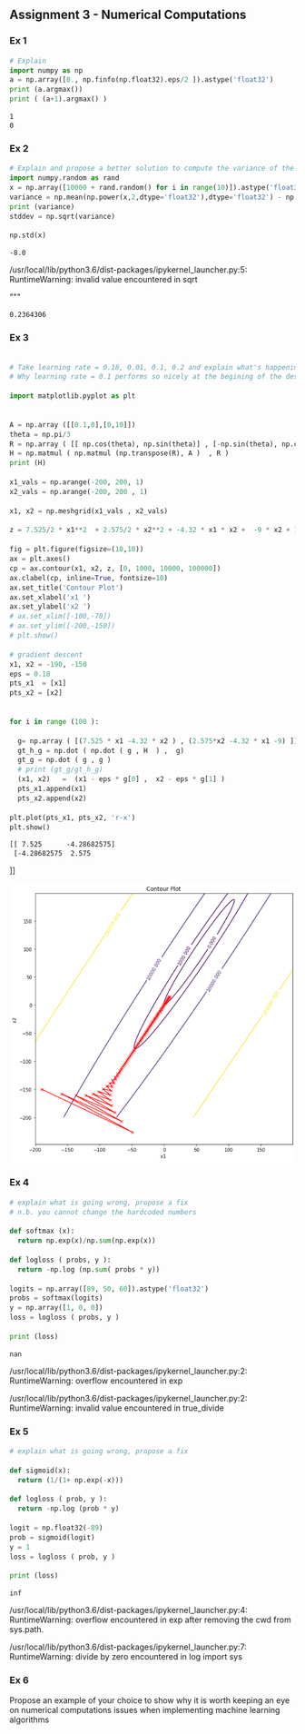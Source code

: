 ## Assignment 3 - Numerical Computations
### Ex 1


```python
# Explain
import numpy as np
a = np.array([0., np.finfo(np.float32).eps/2 ]).astype('float32')
print (a.argmax())
print ( (a+1).argmax() )
```

    1
    0


### Ex 2


```python
# Explain and propose a better solution to compute the variance of the numpy array x
import numpy.random as rand
x = np.array([10000 + rand.random() for i in range(10)]).astype('float32')
variance = np.mean(np.power(x,2,dtype='float32'),dtype='float32') - np.power(np.mean(x, dtype='float32'),2,dtype='float32')
print (variance)
stddev = np.sqrt(variance)

np.std(x)

```

    -8.0


   
/usr/local/lib/python3.6/dist-packages/ipykernel_launcher.py:5: RuntimeWarning: invalid value encountered in sqrt
     
"""





    0.2364306



### Ex 3


```python

# Take learning rate = 0.18, 0.01, 0.1, 0.2 and explain what's happening when we perform gradient descent
# Why learning rate = 0.1 performs so nicely at the begining of the descent. Justify.

import matplotlib.pyplot as plt


A = np.array ([[0.1,0],[0,10]])
theta = np.pi/3
R = np.array ( [[ np.cos(theta), np.sin(theta)] , [-np.sin(theta), np.cos(theta)]] )
H = np.matmul ( np.matmul (np.transpose(R), A )  , R )  
print (H)

x1_vals = np.arange(-200, 200, 1)
x2_vals = np.arange(-200, 200 , 1)

x1, x2 = np.meshgrid(x1_vals , x2_vals)

z = 7.525/2 * x1**2  + 2.575/2 * x2**2 + -4.32 * x1 * x2 +  -9 * x2 + 15

fig = plt.figure(figsize=(10,10))
ax = plt.axes()
cp = ax.contour(x1, x2, z, [0, 1000, 10000, 100000])
ax.clabel(cp, inline=True, fontsize=10)
ax.set_title('Contour Plot')
ax.set_xlabel('x1 ')
ax.set_ylabel('x2 ')
# ax.set_xlim([-100,-70])
# ax.set_ylim([-200,-150])
# plt.show()

# gradient descent
x1, x2 = -190, -150
eps = 0.18
pts_x1  = [x1]
pts_x2 = [x2]


for i in range (100 ):

  g= np.array ( [(7.525 * x1 -4.32 * x2 ) , (2.575*x2 -4.32 * x1 -9) ])
  gt_h_g = np.dot ( np.dot ( g , H  ) ,  g)
  gt_g = np.dot ( g , g )  
  # print (gt_g/gt_h_g)
  (x1, x2)   =  (x1 - eps * g[0] ,  x2 - eps * g[1] )
  pts_x1.append(x1)
  pts_x2.append(x2)

plt.plot(pts_x1, pts_x2, 'r-x')
plt.show()
```

    [[ 7.525      -4.28682575]
     [-4.28682575  2.575    
]]



![png](images/CMPS_392_Asst_3_Numerical_Computations_6_1.png)


### Ex 4


```python
# explain what is going wrong, propose a fix
# n.b. you cannot change the hardcoded numbers

def softmax (x):
  return np.exp(x)/np.sum(np.exp(x))

def logloss ( probs, y ):
  return -np.log (np.sum( probs * y))

logits = np.array([89, 50, 60]).astype('float32')
probs = softmax(logits)
y = np.array([1, 0, 0])
loss = logloss ( probs, y )

print (loss)
```

    nan


   
/usr/local/lib/python3.6/dist-packages/ipykernel_launcher.py:2: RuntimeWarning: overflow encountered in exp
      
   
/usr/local/lib/python3.6/dist-packages/ipykernel_launcher.py:2: RuntimeWarning: invalid value encountered in true_divide
      


### Ex 5


```python
# explain what is going wrong, propose a fix

def sigmoid(x):
  return (1/(1+ np.exp(-x)))

def logloss ( prob, y ):
  return -np.log (prob * y)

logit = np.float32(-89)
prob = sigmoid(logit)
y = 1
loss = logloss ( prob, y )

print (loss)
```

    inf


   
/usr/local/lib/python3.6/dist-packages/ipykernel_launcher.py:4: RuntimeWarning: overflow encountered in exp
      after removing the cwd from sys.path.
   
/usr/local/lib/python3.6/dist-packages/ipykernel_launcher.py:7: RuntimeWarning: divide by zero encountered in log
      import sys


### Ex 6

Propose an example of your choice to show why it is worth keeping an eye on numerical computations issues when implementing machine learning algorithms


